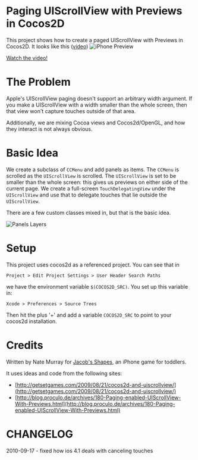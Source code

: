 # Paging UIScrollView with Previews in Cocos2D

This project shows how to create a paged UIScrollView with Previews
in Cocos2D. It looks like this ([video](http://www.youtube.com/watch?v=2IgbRzGfBHk&fmt=22))
![iPhone Preview](https://github.com/jashmenn/shapes-panels/raw/master/Resources/iphone-preview.jpg)

[Watch the video!](http://www.youtube.com/watch?v=2IgbRzGfBHk&fmt=22)

# The Problem

Apple's UIScrollView paging doesn't support an arbitrary width argument. If you
make a UIScrollView with a width smaller than the whole screen, then that view
won't capture touches outside of that area.

Additionally, we are mixing Cocoa views and Cocos2d/OpenGL, and how they interact is
not always obvious.  

# Basic Idea

We create a subclass of `CCMenu` and add panels as items. The `CCMenu` is scrolled
as the `UIScrollView` is scrolled. The `UIScrollView` is set to be smaller than
the whole screen: this gives us previews on either side of the current page.
We create a full-screen `TouchDelegatingView` under the `UIScrollView` and use
that to delegate touches that lie outside the `UIScrollView`.

There are a few custom classes mixed in, but that is the basic idea.

![Panels Layers](https://github.com/jashmenn/shapes-panels/raw/master/Resources/shapes-panels-post.jpg)

# Setup

This project uses cocos2d as a referenced project. You can see that in 

    Project > Edit Project Settings > User Header Search Paths

we have the environment variable `$(COCOS2D_SRC)`. You set up this variable in:

    Xcode > Preferences > Source Trees 

Then hit the plus '+' and add a variable `COCOS2D_SRC` to point to your cocos2d installation.

# Credits

Written by Nate Murray for [Jacob's Shapes](http://www.littlehiccup.com), an
iPhone game for toddlers.

It uses ideas and code from the following sites:

 *   [http://getsetgames.com/2009/08/21/cocos2d-and-uiscrollview/](http://getsetgames.com/2009/08/21/cocos2d-and-uiscrollview/)
 *   [http://blog.proculo.de/archives/180-Paging-enabled-UIScrollView-With-Previews.html](http://blog.proculo.de/archives/180-Paging-enabled-UIScrollView-With-Previews.html)
 

# CHANGELOG

2010-09-17 - fixed how ios 4.1 deals with canceling touches
